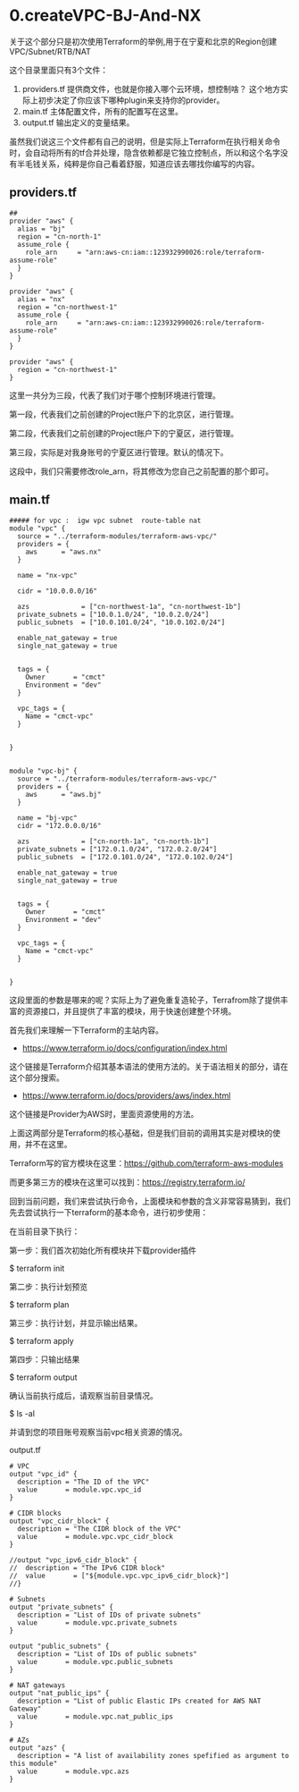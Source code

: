 # 0.createVPC-BJ-And-NX

关于这个部分只是初次使用Terraform的举例,用于在宁夏和北京的Region创建VPC/Subnet/RTB/NAT



这个目录里面只有3个文件：

1. providers.tf         提供商文件，也就是你接入哪个云环境，想控制啥？  这个地方实际上初步决定了你应该下哪种plugin来支持你的provider。
2. main.tf                主体配置文件，所有的配置写在这里。
3. output.tf             输出定义的变量结果。



虽然我们说这三个文件都有自己的说明，但是实际上Terraform在执行相关命令时，会自动将所有的tf合并处理，隐含依赖都是它独立控制点，所以和这个名字没有半毛钱关系，纯粹是你自己看着舒服，知道应该去哪找你编写的内容。

## providers.tf

```shell
##
provider "aws" {
  alias = "bj"
  region = "cn-north-1"
  assume_role {
    role_arn     = "arn:aws-cn:iam::123932990026:role/terraform-assume-role"
  }
}

provider "aws" {
  alias = "nx"
  region = "cn-northwest-1"
  assume_role {
    role_arn     = "arn:aws-cn:iam::123932990026:role/terraform-assume-role"
  }
}

provider "aws" {
  region = "cn-northwest-1"
}
```

这里一共分为三段，代表了我们对于哪个控制环境进行管理。

第一段，代表我们之前创建的Project账户下的北京区，进行管理。

第二段，代表我们之前创建的Project账户下的宁夏区，进行管理。

第三段，实际是对我身账号的宁夏区进行管理。默认的情况下。



这段中，我们只需要修改role_arn，将其修改为您自己之前配置的那个即可。



## main.tf

```shell
##### for vpc :  igw vpc subnet  route-table nat
module "vpc" {
  source = "../terraform-modules/terraform-aws-vpc/"
  providers = {
    aws      = "aws.nx"
  }

  name = "nx-vpc"

  cidr = "10.0.0.0/16"

  azs             = ["cn-northwest-1a", "cn-northwest-1b"]
  private_subnets = ["10.0.1.0/24", "10.0.2.0/24"]
  public_subnets  = ["10.0.101.0/24", "10.0.102.0/24"]

  enable_nat_gateway = true
  single_nat_gateway = true


  tags = {
    Owner       = "cmct"
    Environment = "dev"
  }

  vpc_tags = {
    Name = "cmct-vpc"
  }


}


module "vpc-bj" {
  source = "../terraform-modules/terraform-aws-vpc/"
  providers = {
    aws      = "aws.bj"
  }

  name = "bj-vpc"
  cidr = "172.0.0.0/16"

  azs             = ["cn-north-1a", "cn-north-1b"]
  private_subnets = ["172.0.1.0/24", "172.0.2.0/24"]
  public_subnets  = ["172.0.101.0/24", "172.0.102.0/24"]

  enable_nat_gateway = true
  single_nat_gateway = true


  tags = {
    Owner       = "cmct"
    Environment = "dev"
  }

  vpc_tags = {
    Name = "cmct-vpc"
  }


}

```



这段里面的参数是哪来的呢？实际上为了避免重复造轮子，Terrafrom除了提供丰富的资源接口，并且提供了丰富的模块，用于快速创建整个环境。

首先我们来理解一下Terraform的主站内容。

- https://www.terraform.io/docs/configuration/index.html

这个链接是Terraform介绍其基本语法的使用方法的。关于语法相关的部分，请在这个部分搜索。

- https://www.terraform.io/docs/providers/aws/index.html

这个链接是Provider为AWS时，里面资源使用的方法。



上面这两部分是Terraform的核心基础，但是我们目前的调用其实是对模块的使用，并不在这里。

Terraform写的官方模块在这里：https://github.com/terraform-aws-modules

而更多第三方的模块在这里可以找到：https://registry.terraform.io/





回到当前问题，我们来尝试执行命令，上面模块和参数的含义非常容易猜到，我们先去尝试执行一下terraform的基本命令，进行初步使用：



在当前目录下执行：



第一步：我们首次初始化所有模块并下载provider插件

$ terraform init 

第二步：执行计划预览

$ terraform plan

第三步：执行计划，并显示输出结果。

$ terraform apply

第四步：只输出结果

$ terraform output



确认当前执行成后，请观察当前目录情况。

$ ls -al





并请到您的项目账号观察当前vpc相关资源的情况。









output.tf

```shell
# VPC
output "vpc_id" {
  description = "The ID of the VPC"
  value       = module.vpc.vpc_id
}

# CIDR blocks
output "vpc_cidr_block" {
  description = "The CIDR block of the VPC"
  value       = module.vpc.vpc_cidr_block
}

//output "vpc_ipv6_cidr_block" {
//  description = "The IPv6 CIDR block"
//  value       = ["${module.vpc.vpc_ipv6_cidr_block}"]
//}

# Subnets
output "private_subnets" {
  description = "List of IDs of private subnets"
  value       = module.vpc.private_subnets
}

output "public_subnets" {
  description = "List of IDs of public subnets"
  value       = module.vpc.public_subnets
}

# NAT gateways
output "nat_public_ips" {
  description = "List of public Elastic IPs created for AWS NAT Gateway"
  value       = module.vpc.nat_public_ips
}

# AZs
output "azs" {
  description = "A list of availability zones spefified as argument to this module"
  value       = module.vpc.azs
}

```

